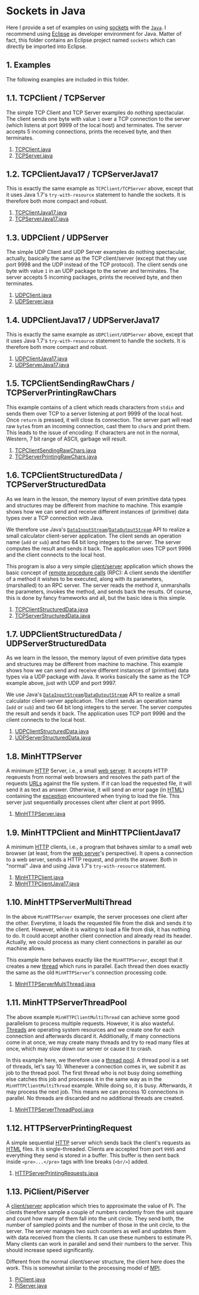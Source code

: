 # Sockets in Java

Here I provide a set of examples on using [sockets](https://en.wikipedia.org/wiki/Network_socket)
with the [`Java`](https://en.wikipedia.org/wiki/Java_%28programming_language%29). I recommend using
[Eclipse](http://www.eclipse.org) as developer environment for Java. Matter of fact, this folder contains an Eclipse project named `sockets` which can directly be imported into Eclipse.

## 1. Examples

The following examples are included in this folder.

## 1.1. TCPClient / TCPServer

The simple TCP Client and TCP Server examples do nothing spectacular.
The client sends one byte with value `1` over a TCP connection to the server (which listens at port 9999 of the local host) and terminates.
The server accepts 5 incoming connections, prints the received byte, and then terminates.

1. [TCPClient.java](http://github.com/thomasWeise/distributedComputingExamples/tree/master/sockets/java/src/TCPClient.java)
1. [TCPServer.java](http://github.com/thomasWeise/distributedComputingExamples/tree/master/sockets/java/src/TCPServer.java)

## 1.2. TCPClientJava17 / TCPServerJava17

This is exactly the same example as `TCPClient/TCPServer` above, except that it uses Java 1.7's `try-with-resource` statement to handle the sockets. It is therefore both more compact and robust.

1. [TCPClientJava17.java](http://github.com/thomasWeise/distributedComputingExamples/tree/master/sockets/java/src/TCPClientJava17.java)
1. [TCPServerJava17.java](http://github.com/thomasWeise/distributedComputingExamples/tree/master/sockets/java/src/TCPServerJava17.java)

## 1.3. UDPClient / UDPServer

The simple UDP Client and UDP Server examples do nothing spectacular, actually, basically the same as the TCP client/server (except that they use port 9998 and the UDP instead of the TCP protocol).
The client sends one byte with value `1` in an UDP package to the server and terminates.
The server accepts 5 incoming packages, prints the received byte, and then terminates.

1. [UDPClient.java](http://github.com/thomasWeise/distributedComputingExamples/tree/master/sockets/java/src/UDPClient.java)
1. [UDPServer.java](http://github.com/thomasWeise/distributedComputingExamples/tree/master/sockets/java/src/UDPServer.java)

## 1.4. UDPClientJava17 / UDPServerJava17

This is exactly the same example as `UDPClient/UDPServer` above, except that it uses Java 1.7's `try-with-resource` statement to handle the sockets. It is therefore both more compact and robust.

1. [UDPClientJava17.java](http://github.com/thomasWeise/distributedComputingExamples/tree/master/sockets/java/src/UDPClientJava17.java)
1. [UDPServerJava17.java](http://github.com/thomasWeise/distributedComputingExamples/tree/master/sockets/java/src/UDPServerJava17.java)

## 1.5. TCPClientSendingRawChars / TCPServerPrintingRawChars

This example contains of a client which reads characters from `stdin` and sends them over TCP to a server listening at port 9999 of the local host. Once `return` is pressed, it will close its connection. The server part will read raw `byte`s from an incoming connection, cast them to `char`s and print them. This leads to the issue of encoding: If characters are not in the normal, Western, 7 bit range of ASCII, garbage will result.

1. [TCPClientSendingRawChars.java](http://github.com/thomasWeise/distributedComputingExamples/tree/master/sockets/java/src/TCPClientSendingRawChars.java)
1. [TCPServerPrintingRawChars.java](http://github.com/thomasWeise/distributedComputingExamples/tree/master/sockets/java/src/TCPServerPrintingRawChars.java)

## 1.6. TCPClientStructuredData / TCPServerStructuredData

As we learn in the lesson, the memory layout of even primitive data types and structures may be different from machine to machine. This example shows how we can send and receive different instances of (primitive) data types over a TCP connection with Java.

We therefore use Java's [`DataInputStream`](http://docs.oracle.com/javase/7/docs/api/java/io/DataInputStream.html)/[`DataOutputStream`](http://docs.oracle.com/javase/7/docs/api/java/io/DataOutputStream.html) API to realize a small calculator client-server application. The client sends an operation name (`add` or `sub`) and two 64 bit long integers to the server. The server computes the result and sends it back. The application uses TCP port 9996 and the client connects to the local host.

This program is also a very simple [client/server](https://en.wikipedia.org/wiki/Client%E2%80%93server_model) application which shows the basic concept of [remote procedure calls](https://en.wikipedia.org/wiki/Remote_procedure_call) (RPC): A client sends the identifier of a method it wishes to be executed, along with its parameters, (marshalled) to an RPC server. The server reads the method it, unmarshalls the parameters, invokes the method, and sends back the results. Of course, this is done by fancy frameworks and all, but the basic idea is this simple.

1. [TCPClientStructuredData.java](http://github.com/thomasWeise/distributedComputingExamples/tree/master/sockets/java/src/TCPClientStructuredData.java)
1. [TCPServerStructuredData.java](http://github.com/thomasWeise/distributedComputingExamples/tree/master/sockets/java/src/TCPServerStructuredData.java)

## 1.7. UDPClientStructuredData / UDPServerStructuredData

As we learn in the lesson, the memory layout of even primitive data types and structures may be different from machine to machine. This example shows how we can send and receive different instances of (primitive) data types via a UDP package with Java. It works basically the same as the TCP example above, just with UDP and port 9997.

We use Java's [`DataInputStream`](http://docs.oracle.com/javase/7/docs/api/java/io/DataInputStream.html)/[`DataOutputStream`](http://docs.oracle.com/javase/7/docs/api/java/io/DataOutputStream.html) API to realize a small calculator client-server application. The client sends an operation name (`add` or `sub`) and two 64 bit long integers to the server. The server computes the result and sends it back. The application uses TCP port 9996 and the client connects to the local host.

1. [UDPClientStructuredData.java](http://github.com/thomasWeise/distributedComputingExamples/tree/master/sockets/java/src/UDPClientStructuredData.java)
1. [UDPServerStructuredData.java](http://github.com/thomasWeise/distributedComputingExamples/tree/master/sockets/java/src/UDPServerStructuredData.java)

## 1.8. MinHTTPServer

A minimum [HTTP](https://en.wikipedia.org/wiki/Hypertext_Transfer_Protocol) Server, i.e., a small [web server](https://en.wikipedia.org/wiki/Web_server). It accepts HTTP reqeuests from normal web browsers and resolves the path part of the requests [URLs](https://en.wikipedia.org/wiki/Uniform_Resource_Locator) against the file system. If it can load the requested file, it will send it as text as answer. Otherwise, it will send an error page (in [HTML](https://en.wikipedia.org/wiki/HTML)) containing the [exception](https://en.wikipedia.org/wiki/Exception_handling) encountered when trying to load the file. This server just sequentially processes client after client at port 9995.

1. [MinHTTPServer.java](http://github.com/thomasWeise/distributedComputingExamples/tree/master/sockets/java/src/MinHTTPServer.java)

## 1.9. MinHTTPClient and MinHTTPClientJava17

A minimum [HTTP](https://en.wikipedia.org/wiki/Hypertext_Transfer_Protocol) clients, i.e., a program that behaves similar to a small web browser (at least, from the [web server](https://en.wikipedia.org/wiki/Web_server)'s perspective). It opens a connection to a web server, sends a HTTP request, and prints the answer. Both in "normal" Java and using Java 1.7's `try-with-resource` statement.

1. [MinHTTPClient.java](http://github.com/thomasWeise/distributedComputingExamples/tree/master/sockets/java/src/MinHTTPClient.java)
1. [MinHTTPClientJava17.java](http://github.com/thomasWeise/distributedComputingExamples/tree/master/sockets/java/src/MinHTTPClientJava17.java)

## 1.10. MinHTTPServerMultiThread

In the above `MinHTTPServer` example, the server processes one client after the other. Everytime, it loads the requested file from the disk and sends it to the client. However, while it is waiting to load a file from disk, it has nothing to do. It could accept another client connection and already read its header. Actually, we could process as many client connections in parallel as our machine allows.

This example here behaves exactly like the `MinHTTPServer`, except that it creates a new [thread](https://en.wikipedia.org/wiki/Thread_%28computer_science%29) which runs in parallel. Each thread then does exactly the same as the old `MinHTTPServer`'s connection processing code.

1. [MinHTTPServerMultiThread.java](http://github.com/thomasWeise/distributedComputingExamples/tree/master/sockets/java/src/MinHTTPServerMultiThread.java)

## 1.11. MinHTTPServerThreadPool

The above example `MinHTTPClientMultiThread` can achieve some good parallelism to process multiple requests. However, it is also wasteful. [Threads](https://en.wikipedia.org/wiki/Thread_%28computer_science%29) are operating system resources and we create one for each connection and afterwards discard it. Additionally, if many connections come in at once, we may create many threads and try to read many files at once, which may slow down our server or cause it to crash.

In this example here, we therefore use a [thread pool](http://docs.oracle.com/javase/tutorial/essential/concurrency/pools.html). A thread pool is a set of threads, let's say 10. Whenever a connection comes in, we submit it as job to the thread pool. The first thread who is not busy doing something else catches this job and processes it in the same way as in the `MinHTTPClientMultiThread` example. While doing so, it is busy. Afterwards, it may process the next job. This means we can process 10 connections in parallel. No threads are discarded and no additional threads are created.

1. [MinHTTPServerThreadPool.java](http://github.com/thomasWeise/distributedComputingExamples/tree/master/sockets/java/src/MinHTTPServerThreadPool.java)

## 1.12. HTTPServerPrintingRequest

A simple sequential [HTTP](https://en.wikipedia.org/wiki/Hypertext_Transfer_Protocol) server which sends back the client's requests as [HTML](https://en.wikipedia.org/wiki/HTML) files. It is single-threaded. Clients are accepted from port `9995` and everything they send is stored in a buffer. This buffer is then sent back inside `<pre>...</pre>` tags with line breaks (`<br/>`) added. 

1. [HTTPServerPrintingRequests.java](http://github.com/thomasWeise/distributedComputingExamples/tree/master/sockets/java/src/HTTPServerPrintingRequests.java)

## 1.13. PiClient/PiServer

A [client/server](https://en.wikipedia.org/wiki/Client%E2%80%93server_model) application which tries to approximate the value of Pi. The clients therefore sample a couple of numbers randomly from the unit square and count how many of them fall into the unit circle. They send both, the number of sampled points and the number of those in the unit circle, to the server. The server manages two such counters as well and updates them with data received from the clients. It can use these numbers to estimate Pi. Many clients can work in parallel and send their numbers to the server. This should increase speed significantly.

Different from the normal client/server structure, the client here does the work. This is somewhat similar to the processing model of [MPI](https://en.wikipedia.org/wiki/Message_Passing_Interface).

1. [PiClient.java](http://github.com/thomasWeise/distributedComputingExamples/tree/master/sockets/java/src/PiClient.java)
1. [PiServer.java](http://github.com/thomasWeise/distributedComputingExamples/tree/master/sockets/java/src/PiServer.java)